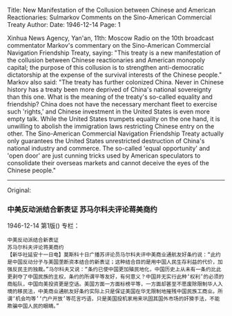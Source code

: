 Title: New Manifestation of the Collusion between Chinese and American Reactionaries: Sulmarkov Comments on the Sino-American Commercial Treaty
Author:
Date: 1946-12-14
Page: 1

Xinhua News Agency, Yan'an, 11th: Moscow Radio on the 10th broadcast commentator Markov's commentary on the Sino-American Commercial Navigation Friendship Treaty, saying: "This treaty is a new manifestation of the collusion between Chinese reactionaries and American monopoly capital; the purpose of this collusion is to strengthen anti-democratic dictatorship at the expense of the survival interests of the Chinese people." Markov also said: "The treaty has further colonized China. Never in Chinese history has a treaty been more deprived of China's national sovereignty than this one. What is the meaning of the treaty's so-called equality and friendship? China does not have the necessary merchant fleet to exercise such 'rights,' and Chinese investment in the United States is even more empty talk. While the United States trumpets equality on the one hand, it is unwilling to abolish the immigration laws restricting Chinese entry on the other. The Sino-American Commercial Navigation Friendship Treaty actually only guarantees the United States unrestricted destruction of China's national industry and commerce. The so-called 'equal opportunity' and 'open door' are just cunning tricks used by American speculators to consolidate their overseas markets and cannot deceive the eyes of the Chinese people."



<hr /> 

Original: 


### 中美反动派结合新表证  苏马尔科夫评论蒋美商约

1946-12-14
第1版()
专栏：

    中美反动派结合新表证
    苏马尔科夫评论蒋美商约
    【新华社延安十一日电】莫斯科十日广播苏评论员马尔科夫评中美商业通航友好条约说：“此约是中国反动分子与美国垄断资本结合的新表证；这种结合目的是用中国人民生存利益的代价，加强反民主的独裁。”马尔科夫又说：“条约已使中国更加殖民地化，中国历史上从未有一条约比此更剥夺了中国民族的主权，条约的所谓平等友好，有何意义？中国并无实行此种‘权利’的必须的商船队，中国向美投资更是空话。美国方面一方面标榜平等，一方面却甚至不愿废除限制华人入境的移民法，中美商业通航友好条约实际上只是保证美国在华无限制地摧残中国民族工商业。所谓‘机会均等’‘门户开放’等花言巧语，只是美国投机家用来巩固其国外市场的奸猾手法，不能欺骗中国人民的眼睛。”

